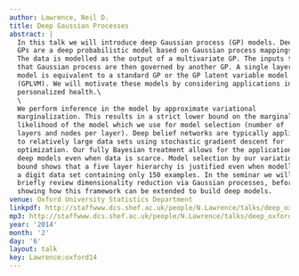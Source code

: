 ```yaml
---
author: Lawrence, Neil D.
title: Deep Gaussian Processes
abstract: |
  In this talk we will introduce deep Gaussian process (GP) models. Deep
  GPs are a deep probabilistic model based on Gaussian process mappings.
  The data is modelled as the output of a multivariate GP. The inputs to
  that Gaussian process are then governed by another GP. A single layer
  model is equivalent to a standard GP or the GP latent variable model
  (GPLVM). We will motivate these models by considering applications in
  personalized health.\
  \
  We perform inference in the model by approximate variational
  marginalization. This results in a strict lower bound on the marginal
  likelihood of the model which we use for model selection (number of
  layers and nodes per layer). Deep belief networks are typically applied
  to relatively large data sets using stochastic gradient descent for
  optimization. Our fully Bayesian treatment allows for the application of
  deep models even when data is scarce. Model selection by our variational
  bound shows that a five layer hierarchy is justified even when modelling
  a digit data set containing only 150 examples. In the seminar we will
  briefly review dimensionality reduction via Gaussian processes, before
  showing how this framework can be extended to build deep models.
venue: Oxford University Statistics Department
linkpdf: http://staffwww.dcs.shef.ac.uk/people/N.Lawrence/talks/deep_oxford14.pdf
mp3: http://staffwww.dcs.shef.ac.uk/people/N.Lawrence/talks/deep_oxford14.mp3
year: '2014'
month: '2'
day: '6'
layout: talk
key: Lawrence:oxford14
---
```

